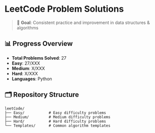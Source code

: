 # LeetCode Problem Solutions

> 🎯 **Goal**: Consistent practice and improvement in data structures & algorithms

## 📊 Progress Overview
- **Total Problems Solved**: 27
- **Easy**: 27/XXX
- **Medium**: X/XXX  
- **Hard**: X/XXX
- **Languages**: Python

## 🗂️ Repository Structure

```
leetCode/
├── Easy/           # Easy difficulty problems
├── Medium/         # Medium difficulty problems  
├── Hard/           # Hard difficulty problems
└── Templates/      # Common algorithm templates
```
